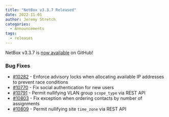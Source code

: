 ```yaml
---
title: "NetBox v3.3.7 Released"
date: 2022-11-01
author: Jeremy Stretch
categories:
  - Announcements
tags:
  - releases
---
```


NetBox v3.3.7 is [now available](https://github.com/netbox-community/netbox/releases/tag/v3.3.7) on GitHub!

### Bug Fixes

* [#10282](https://github.com/netbox-community/netbox/issues/10282) - Enforce advisory locks when allocating available IP addresses to prevent race conditions
* [#10770](https://github.com/netbox-community/netbox/issues/10282) - Fix social authentication for new users
* [#10791](https://github.com/netbox-community/netbox/issues/10791) - Permit nullifying VLAN group `scope_type` via REST API
* [#10803](https://github.com/netbox-community/netbox/issues/10803) - Fix exception when ordering contacts by number of assignments
* [#10809](https://github.com/netbox-community/netbox/issues/10809) - Permit nullifying site `time_zone` via REST API

